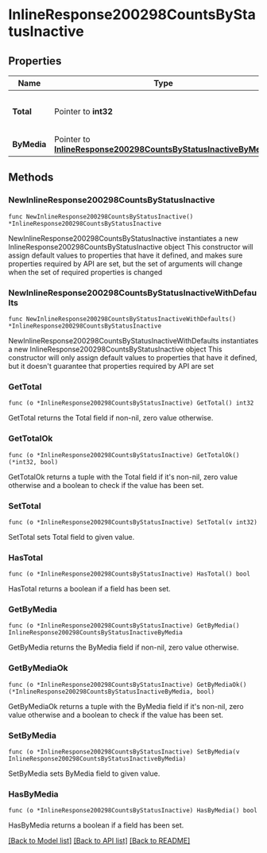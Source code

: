 # InlineResponse200298CountsByStatusInactive

## Properties

Name | Type | Description | Notes
------------ | ------------- | ------------- | -------------
**Total** | Pointer to **int32** | The total number of inactive ports | [optional] 
**ByMedia** | Pointer to [**InlineResponse200298CountsByStatusInactiveByMedia**](InlineResponse200298CountsByStatusInactiveByMedia.md) |  | [optional] 

## Methods

### NewInlineResponse200298CountsByStatusInactive

`func NewInlineResponse200298CountsByStatusInactive() *InlineResponse200298CountsByStatusInactive`

NewInlineResponse200298CountsByStatusInactive instantiates a new InlineResponse200298CountsByStatusInactive object
This constructor will assign default values to properties that have it defined,
and makes sure properties required by API are set, but the set of arguments
will change when the set of required properties is changed

### NewInlineResponse200298CountsByStatusInactiveWithDefaults

`func NewInlineResponse200298CountsByStatusInactiveWithDefaults() *InlineResponse200298CountsByStatusInactive`

NewInlineResponse200298CountsByStatusInactiveWithDefaults instantiates a new InlineResponse200298CountsByStatusInactive object
This constructor will only assign default values to properties that have it defined,
but it doesn't guarantee that properties required by API are set

### GetTotal

`func (o *InlineResponse200298CountsByStatusInactive) GetTotal() int32`

GetTotal returns the Total field if non-nil, zero value otherwise.

### GetTotalOk

`func (o *InlineResponse200298CountsByStatusInactive) GetTotalOk() (*int32, bool)`

GetTotalOk returns a tuple with the Total field if it's non-nil, zero value otherwise
and a boolean to check if the value has been set.

### SetTotal

`func (o *InlineResponse200298CountsByStatusInactive) SetTotal(v int32)`

SetTotal sets Total field to given value.

### HasTotal

`func (o *InlineResponse200298CountsByStatusInactive) HasTotal() bool`

HasTotal returns a boolean if a field has been set.

### GetByMedia

`func (o *InlineResponse200298CountsByStatusInactive) GetByMedia() InlineResponse200298CountsByStatusInactiveByMedia`

GetByMedia returns the ByMedia field if non-nil, zero value otherwise.

### GetByMediaOk

`func (o *InlineResponse200298CountsByStatusInactive) GetByMediaOk() (*InlineResponse200298CountsByStatusInactiveByMedia, bool)`

GetByMediaOk returns a tuple with the ByMedia field if it's non-nil, zero value otherwise
and a boolean to check if the value has been set.

### SetByMedia

`func (o *InlineResponse200298CountsByStatusInactive) SetByMedia(v InlineResponse200298CountsByStatusInactiveByMedia)`

SetByMedia sets ByMedia field to given value.

### HasByMedia

`func (o *InlineResponse200298CountsByStatusInactive) HasByMedia() bool`

HasByMedia returns a boolean if a field has been set.


[[Back to Model list]](../README.md#documentation-for-models) [[Back to API list]](../README.md#documentation-for-api-endpoints) [[Back to README]](../README.md)


